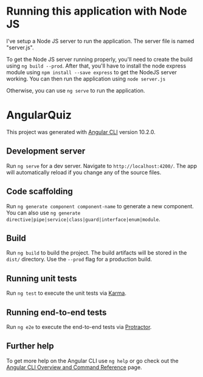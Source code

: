 # Running this application with Node JS

I've setup a Node JS server to run the application. The server file is named "server.js".

To get the Node JS server running properly, you'll need to create the build using `ng build --prod`.
After that, you'll have to install the node express module using `npm install --save express` to get the NodeJS server working. 
You can then run the application using `node server.js`

Otherwise, you can use `ng serve` to run the application.


# AngularQuiz

This project was generated with [Angular CLI](https://github.com/angular/angular-cli) version 10.2.0.

## Development server

Run `ng serve` for a dev server. Navigate to `http://localhost:4200/`. The app will automatically reload if you change any of the source files.

## Code scaffolding

Run `ng generate component component-name` to generate a new component. You can also use `ng generate directive|pipe|service|class|guard|interface|enum|module`.

## Build

Run `ng build` to build the project. The build artifacts will be stored in the `dist/` directory. Use the `--prod` flag for a production build.

## Running unit tests

Run `ng test` to execute the unit tests via [Karma](https://karma-runner.github.io).

## Running end-to-end tests

Run `ng e2e` to execute the end-to-end tests via [Protractor](http://www.protractortest.org/).

## Further help

To get more help on the Angular CLI use `ng help` or go check out the [Angular CLI Overview and Command Reference](https://angular.io/cli) page.

